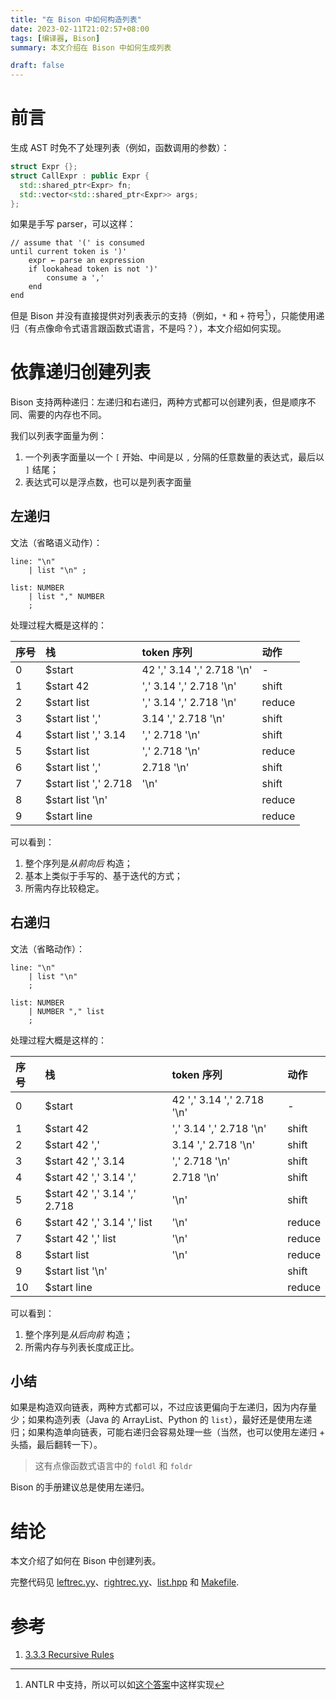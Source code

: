 ```yaml
---
title: "在 Bison 中如何构造列表"
date: 2023-02-11T21:02:57+08:00
tags: [编译器, Bison]
summary: 本文介绍在 Bison 中如何生成列表

draft: false
---
```


# 前言 #

生成 AST 时免不了处理列表（例如，函数调用的参数）：

```c++
struct Expr {};
struct CallExpr : public Expr {
  std::shared_ptr<Expr> fn;
  std::vector<std::shared_ptr<Expr>> args;
};
```

如果是手写 parser，可以这样：

```text
// assume that '(' is consumed
until current token is ')'
    expr ← parse an expression
    if lookahead token is not ')'
        consume a ','
    end
end
```

但是 Bison 并没有直接提供对列表表示的支持（例如，`*` 和 `+` 符号[^lists-in-antlr]），只能使用递归（有点像命令式语言跟函数式语言，不是吗？），本文介绍如何实现。

[^lists-in-antlr]: ANTLR 中支持，所以可以如[这个答案](https://stackoverflow.com/a/759055)中这样实现

# 依靠递归创建列表

Bison 支持两种递归：左递归和右递归，两种方式都可以创建列表，但是顺序不同、需要的内存也不同。

我们以列表字面量为例：

1. 一个列表字面量以一个 `[` 开始、中间是以 `,` 分隔的任意数量的表达式，最后以 `]` 结尾；
2. 表达式可以是浮点数，也可以是列表字面量

## 左递归

文法（省略语义动作）：

```bison
line: "\n"
    | list "\n" ;

list: NUMBER
    | list "," NUMBER
    ;
```

处理过程大概是这样的：

| 序号 | 栈                    | token 序列                 | 动作   |
|:-----|:----------------------|:---------------------------|:-------|
| 0    | $start                | 42 ',' 3.14 ',' 2.718 '\n' | -      |
| 1    | $start 42             | ',' 3.14 ',' 2.718 '\n'    | shift  |
| 2    | $start list           | ',' 3.14 ',' 2.718 '\n'    | reduce |
| 3    | $start list ','       | 3.14 ',' 2.718 '\n'        | shift  |
| 4    | $start list ',' 3.14  | ',' 2.718 '\n'             | shift  |
| 5    | $start list           | ',' 2.718 '\n'             | reduce |
| 6    | $start list ','       | 2.718  '\n'                | shift  |
| 7    | $start list ',' 2.718 | '\n'                       | shift  |
| 8    | $start list '\n'      |                            | reduce |
| 9    | $start line           |                            | reduce |

可以看到：

1. 整个序列是*从前向后* 构造；
2. 基本上类似于手写的、基于迭代的方式；
3. 所需内存比较稳定。

## 右递归

文法（省略动作）：

```bison
line: "\n"
    | list "\n"
    ;

list: NUMBER
    | NUMBER "," list
    ;
```

处理过程大概是这样的：

| 序号 | 栈                           | token 序列                 | 动作   |
|:-----|:-----------------------------|:---------------------------|:-------|
| 0    | $start                       | 42 ',' 3.14 ',' 2.718 '\n' | -      |
| 1    | $start 42                    | ',' 3.14 ',' 2.718 '\n'    | shift  |
| 2    | $start 42 ','                | 3.14 ',' 2.718 '\n'        | shift  |
| 3    | $start 42 ',' 3.14           |',' 2.718 '\n'              | shift  |
| 4    | $start 42 ',' 3.14 ','       | 2.718 '\n'                 | shift  |
| 5    | $start 42 ',' 3.14 ',' 2.718 | '\n'                       | shift  |
| 6    | $start 42 ',' 3.14 ',' list  | '\n'                       | reduce |
| 7    | $start 42 ',' list           | '\n'                       | reduce |
| 8    | $start list                  | '\n'                       | reduce |
| 9    | $start list '\n'             |                            | shift  |
| 10   | $start line                  |                            | reduce |

可以看到：

1. 整个序列是*从后向前* 构造；
2. 所需内存与列表长度成正比。

## 小结

如果是构造双向链表，两种方式都可以，不过应该更偏向于左递归，因为内存量少；如果构造列表（Java 的 ArrayList、Python 的 `list`），最好还是使用左递归；如果构造单向链表，可能右递归会容易处理一些（当然，也可以使用左递归 + 头插，最后翻转一下）。

> 这有点像函数式语言中的 `foldl` 和 `foldr`

Bison 的手册建议总是使用左递归。

# 结论

本文介绍了如何在 Bison 中创建列表。

完整代码见 [leftrec.yy](./code/leftrec.yy)、[rightrec.yy](./code/rightrec.yy)、[list.hpp](./code/list.hpp) 和 [Makefile](./code/Makefile).

# 参考

1. [3.3.3 Recursive Rules](https://www.gnu.org/software/bison/manual/html_node/Recursion.html)
